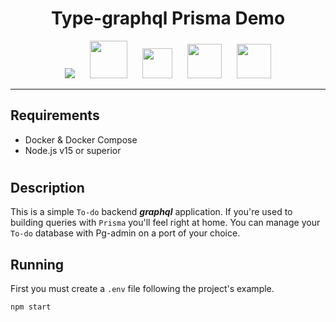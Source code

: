<h1 align=center>
    Type-graphql Prisma Demo
</h1>

<p align=center>
    <img src="https://www.vectorlogo.zone/logos/postgresql/postgresql-icon.svg"
    style="margin-right: 20px">
    <img src="https://www.vectorlogo.zone/logos/docker/docker-tile.svg" width=60 style="margin-right: 20px">
    <img src="https://cdn.worldvectorlogo.com/logos/prisma-4.svg" width=48 style="margin-right: 20px">
    <img src="https://cdn.worldvectorlogo.com/logos/typescript.svg" width=55 style="margin-right: 20px">
    <img src="https://www.vectorlogo.zone/logos/graphql/graphql-icon.svg" width=55>
</p>

---

## Requirements

- Docker & Docker Compose
- Node.js v15 or superior

<h1>

## Description

This is a simple `To-do` backend _**graphql**_ application. If you're used to building queries with `Prisma` you'll feel right at home. You can manage your `To-do` database with Pg-admin on a port of your choice.
## Running

First you must create a `.env` file following the project's example.

```sh
npm start
```

